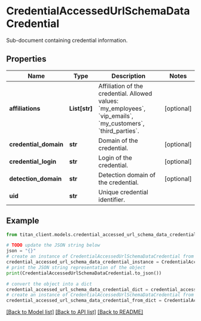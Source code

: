 # CredentialAccessedUrlSchemaDataCredential

Sub-document containing credential information.

## Properties

Name | Type | Description | Notes
------------ | ------------- | ------------- | -------------
**affiliations** | **List[str]** | Affiliation of the credential. Allowed values: &#x60;my_employees&#x60;, &#x60;vip_emails&#x60;, &#x60;my_customers&#x60;, &#x60;third_parties&#x60;. | [optional] 
**credential_domain** | **str** | Domain of the credential. | [optional] 
**credential_login** | **str** | Login of the credential. | [optional] 
**detection_domain** | **str** | Detection domain of the credential. | [optional] 
**uid** | **str** | Unique credential identifier. | 

## Example

```python
from titan_client.models.credential_accessed_url_schema_data_credential import CredentialAccessedUrlSchemaDataCredential

# TODO update the JSON string below
json = "{}"
# create an instance of CredentialAccessedUrlSchemaDataCredential from a JSON string
credential_accessed_url_schema_data_credential_instance = CredentialAccessedUrlSchemaDataCredential.from_json(json)
# print the JSON string representation of the object
print(CredentialAccessedUrlSchemaDataCredential.to_json())

# convert the object into a dict
credential_accessed_url_schema_data_credential_dict = credential_accessed_url_schema_data_credential_instance.to_dict()
# create an instance of CredentialAccessedUrlSchemaDataCredential from a dict
credential_accessed_url_schema_data_credential_from_dict = CredentialAccessedUrlSchemaDataCredential.from_dict(credential_accessed_url_schema_data_credential_dict)
```
[[Back to Model list]](../README.md#documentation-for-models) [[Back to API list]](../README.md#documentation-for-api-endpoints) [[Back to README]](../README.md)


